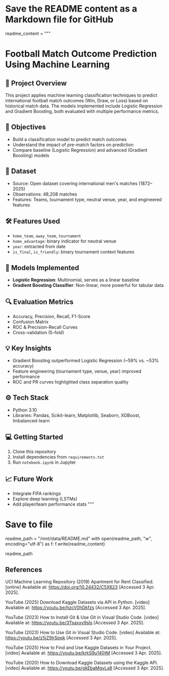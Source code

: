 # Save the README content as a Markdown file for GitHub

readme_content = """
# Football Match Outcome Prediction Using Machine Learning

## 📘 Project Overview

This project applies machine learning classification techniques to predict international football match outcomes (Win, Draw, or Loss) based on historical match data. The models implemented include Logistic Regression and Gradient Boosting, both evaluated with multiple performance metrics.

## 🎯 Objectives

- Build a classification model to predict match outcomes
- Understand the impact of pre-match factors on prediction
- Compare baseline (Logistic Regression) and advanced (Gradient Boosting) models

## 📂 Dataset

- Source: Open dataset covering international men's matches (1872–2025)
- Observations: 48,208 matches
- Features: Teams, tournament type, neutral venue, year, and engineered features

## 🛠️ Features Used

- `home_team`, `away_team`, `tournament`
- `home_advantage`: binary indicator for neutral venue
- `year`: extracted from date
- `is_final`, `is_friendly`: binary tournament context features

## 🧪 Models Implemented

- **Logistic Regression**: Multinomial, serves as a linear baseline
- **Gradient Boosting Classifier**: Non-linear, more powerful for tabular data

## 🔍 Evaluation Metrics

- Accuracy, Precision, Recall, F1-Score
- Confusion Matrix
- ROC & Precision-Recall Curves
- Cross-validation (5-fold)

## 💡 Key Insights

- Gradient Boosting outperformed Logistic Regression (~59% vs. ~53% accuracy)
- Feature engineering (tournament type, venue, year) improved performance
- ROC and PR curves highlighted class separation quality

## ⚙️ Tech Stack

- Python 3.10
- Libraries: Pandas, Scikit-learn, Matplotlib, Seaborn, XGBoost, Imbalanced-learn

## 💻 Getting Started

1. Clone this repository
2. Install dependencies from `requirements.txt`
3. Run `notebook.ipynb` in Jupyter

## 📈 Future Work

- Integrate FIFA rankings
- Explore deep learning (LSTMs)
- Add player/team performance stats
"""

# Save to file
readme_path = "/mnt/data/README.md"
with open(readme_path, "w", encoding="utf-8") as f:
    f.write(readme_content)

readme_path

## References
UCI Machine Learning Repository (2019) Apartment for Rent Classified. [online] Available at: https://doi.org/10.24432/C5X623 [Accessed 3 Apr. 2025].

YouTube (2025) Download Kaggle Datasets via API in Python. [video] Available at: https://youtu.be/hzcV0hDkfzs [Accessed 3 Apr. 2025].

YouTube (2023) How to Install Git & Use Git in Visual Studio Code. [video] Available at: https://youtu.be/3Tsaxxv9sls [Accessed 3 Apr. 2025].

YouTube (2023) How to Use Git in Visual Studio Code. [video] Available at: https://youtu.be/z5jZ9lrSpqk [Accessed 3 Apr. 2025].

YouTube (2025) How to Find and Use Kaggle Datasets in Your Project. [video] Available at: https://youtu.be/krkS9u140tM [Accessed 3 Apr. 2025].

YouTube (2020) How to Download Kaggle Datasets using the Kaggle API. [video] Available at: https://youtu.be/gkEbaMgvLs8 [Accessed 3 Apr. 2025].
